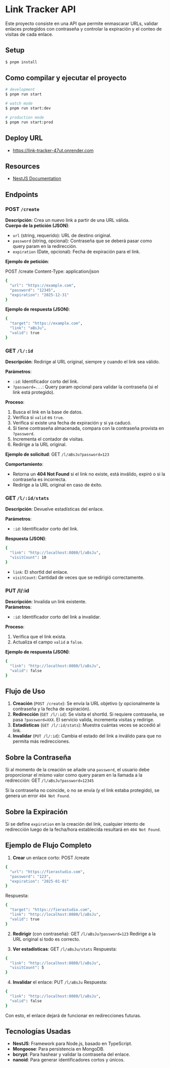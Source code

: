 # Link Tracker API

Este proyecto consiste en una API que permite enmascarar URLs, validar enlaces protegidos con contraseña y controlar la expiración y el conteo de visitas de cada enlace.

## Setup

```bash
$ pnpm install
```

## Como compilar y ejecutar el proyecto

```bash
# development
$ pnpm run start

# watch mode
$ pnpm run start:dev

# production mode
$ pnpm run start:prod
```

## Deploy URL

- https://link-tracker-47ut.onrender.com


## Resources

- [NestJS Documentation](https://docs.nestjs.com)

## Endpoints

### POST `/create`
**Descripción**: Crea un nuevo link a partir de una URL válida.  
**Cuerpo de la petición (JSON)**:  
- `url` (string, requerido): URL de destino original.  
- `password` (string, opcional): Contraseña que se deberá pasar como query param en la redirección.  
- `expiration` (Date, opcional): Fecha de expiración para el link.  

**Ejemplo de petición**:

POST /create
Content-Type: application/json

```bash
{
  "url": "https://example.com",
  "password": "12345",
  "expiration": "2025-12-31"
}
```

**Ejemplo de respuesta (JSON)**:

```bash
{
  "target": "https://example.com",
  "link": "aBsJu",
  "valid": true
}
```

### GET `/l/:id`
**Descripción**: Redirige al URL original, siempre y cuando el link sea válido.  

**Parámetros**:  
- `:id`: Identificador corto del link.  
- `?password=...`: Query param opcional para validar la contraseña (si el link está protegido).  

**Proceso**:
1. Busca el link en la base de datos.
2. Verifica si `valid` es `true`.
3. Verifica si existe una fecha de expiración y si ya caducó.
4. Si tiene contraseña almacenada, compara con la contraseña provista en `?password`.
5. Incrementa el contador de visitas.
6. Redirige a la URL original.

**Ejemplo de solicitud**:
GET `/l/aBsJu?password=123`

**Comportamiento**:
- Retorna un **404 Not Found** si el link no existe, está inválido, expiró o si la contraseña es incorrecta.
- Redirige a la URL original en caso de éxito.

### GET `/l/:id/stats`

**Descripción**: Devuelve estadísticas del enlace.  

**Parámetros**:
- `:id`: Identificador corto del link.

**Respuesta (JSON)**:
```bash
{
  "link": "http://localhost:8080/l/aBsJu",
  "visitCount": 10
}
```

- `link`: El shortId del enlace.
- `visitCount`: Cantidad de veces que se redirigió correctamente.

### PUT /l/:id
**Descripción**: Invalida un link existente.  
**Parámetros**:
- `:id`: Identificador corto del link a invalidar.

**Proceso**:
1. Verifica que el link exista.
2. Actualiza el campo `valid` a `false`.

**Ejemplo de respuesta (JSON)**:
```bash
{
  "link": "http://localhost:8080/l/aBsJu",
  "valid": false
}
```

## Flujo de Uso
1. **Creación** (`POST /create`): Se envía la URL objetivo (y opcionalmente la contraseña y la fecha de expiración).
2. **Redirección** (`GET /l/:id`): Se visita el shortId. Si requiere contraseña, se pasa `?password=XXX`. El servicio valida, incrementa visitas y redirige.
3. **Estadísticas** (`GET /l/:id/stats`): Muestra cuántas veces se accedió al link.
4. **Invalidar** (`PUT /l/:id`): Cambia el estado del link a inválido para que no permita más redirecciones.

## Sobre la Contraseña
Si al momento de la creación se añade una `password`, el usuario debe proporcionar el mismo valor como query param en la llamada a la redirección:
GET `/l/aBsJu?password=12345`

Si la contraseña no coincide, o no se envía (y el link estaba protegido), se genera un error `404 Not Found`.

## Sobre la Expiración
Si se define `expiration` en la creación del link, cualquier intento de redirección luego de la fecha/hora establecida resultará en `404 Not Found`.

## Ejemplo de Flujo Completo

1. **Crear** un enlace corto:
POST /create
```bash
{
  "url": "https://fierastudio.com",
  "password": "123",
  "expiration": "2025-01-01"
}
```
Respuesta:
```bash
{
  "target": "https://fierastudio.com",
  "link": "http://localhost:8080/l/aBsJu",
  "valid": true
}
```

2. **Redirigir** (con contraseña):
GET `/l/aBsJu?password=123`
Redirige a la URL original si todo es correcto.

3. **Ver estadísticas**:
GET `/l/aBsJu/stats`
Respuesta:
```bash
{
  "link": "http://localhost:8080/l/aBsJu",
  "visitCount": 5
}
```

4. **Invalidar** el enlace:
PUT `/l/aBsJu`
Respuesta:
```bash
{
  "link": "http://localhost:8080/l/aBsJu",
  "valid": false
}
```

Con esto, el enlace dejará de funcionar en redirecciones futuras.

## Tecnologías Usadas
- **NestJS**: Framework para Node.js, basado en TypeScript.
- **Mongoose**: Para persistencia en MongoDB.
- **bcrypt**: Para hashear y validar la contraseña del enlace.
- **nanoid**: Para generar identificadores cortos y únicos.
